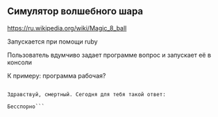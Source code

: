 ## Симулятор волшебного шара

https://ru.wikipedia.org/wiki/Magic_8_ball

Запускается при помощи ruby

Пользователь вдумчиво задает программе вопрос и запускает её в консоли

К примеру: программа рабочая?

```>ruby 8ball.rb

Здравствуй, смертный. Сегодня для тебя такой ответ:

Бесспорно```

